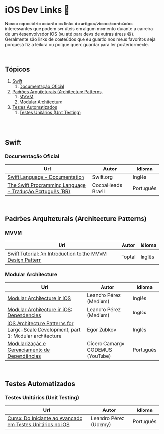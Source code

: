 # iOS Dev Links 🔗

Nesse repositório estarão os links de artigos/vídeos/conteúdos interessantes que podem ser úteis em algum momento durante a carreira de um desenvolvedor iOS (ou até para devs de outras áreas 😄). Geralmente são links de conteúdos que eu guardo nos meus favoritos seja porque já fiz a leitura ou porque quero guardar para ler posteriormente.

<br>


## Tópicos

1. [Swift](#swift)
    1. [Documentação Oficial](#documentação-oficial)
2. [Padrões Arquiteturais (Architecture Patterns)](#padrões-arquiteturais-architecture-patterns)
    1. [MVVM](#mvvm)
    2. [Modular Architecture](#modular-architecture)
3. [Testes Automatizados](#testes-automatizados)
    1. [Testes Unitários (Unit Testing)](#testes-unitários-unit-testing)

<br><br>

## Swift

### Documentação Oficial

Url | Autor | Idioma
--- | --- | ---
[Swift Language - Documentation](https://www.swift.org/documentation/) | Swift.org | Inglês
[The Swift Programming Language - Tradução Português (BR)](https://github.com/CocoaHeadsBrasil/the-swift-programming-language-in-portuguese-br) | CocoaHeads Brasil | Português

<br>

## Padrões Arquiteturais (Architecture Patterns)

### MVVM

Url | Autor | Idioma
--- | --- | ---
[Swift Tutorial: An Introduction to the MVVM Design Pattern](https://www.toptal.com/ios/swift-tutorial-introduction-to-mvvm) | Toptal | Inglês



### Modular Architecture

Url | Autor | Idioma
--- | --- | ---
[Modular Architecture in iOS](https://medium.com/flawless-app-stories/a-modular-architecture-in-swift-aafd9026aa99) | Leandro Pérez (Medium) | Inglês
[Modular Architecture in iOS: Dependencies](https://medium.com/flawless-app-stories/modular-architecture-in-ios-dependencies-1cf9b563aa1d9) | Leandro Pérez (Medium) | Inglês
[iOS Architecture Patterns for Large-Scale Development, part 1: Modular architecture](https://blog.griddynamics.com/modular-architecture-in-ios/) | Egor Zubkov | Inglês
[Modularização e Gerenciamento de Dependências](https://www.youtube.com/playlist?list=PLaaOHqWQrhKvLDbfc0yRu7I8hMypt3sXk) | Cícero Camargo CODEMUS (YouTube) | Português



<br>

## Testes Automatizados

### Testes Unitários (Unit Testing)

Url | Autor | Idioma
--- | --- | ---
[Curso: Do Iniciante ao Avançado em Testes Unitários no iOS ](https://www.udemy.com/course/do-iniciante-ao-avancado-em-testes-unitarios-no-ios/) | Leandro Pérez (Udemy) | Português
